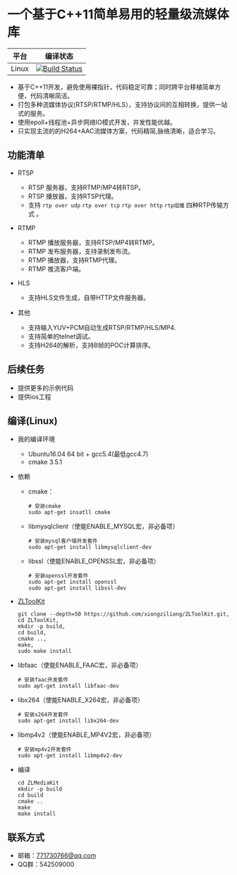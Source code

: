 # 一个基于C++11简单易用的轻量级流媒体库
平台|编译状态
----|-------
Linux | [![Build Status](https://travis-ci.org/xiongziliang/ZLMediaKit.svg?branch=master)](https://travis-ci.org/xiongziliang/ZLMediaKit)

- 基于C++11开发，避免使用裸指针，代码稳定可靠；同时跨平台移植简单方便，代码清晰简洁。
- 打包多种流媒体协议(RTSP/RTMP/HLS），支持协议间的互相转换，提供一站式的服务。
- 使用epoll+线程池+异步网络IO模式开发，并发性能优越。
- 只实现主流的的H264+AAC流媒体方案，代码精简,脉络清晰，适合学习。

## 功能清单
- RTSP
  - RTSP 服务器，支持RTMP/MP4转RTSP。
  - RTSP 播放器，支持RTSP代理。
  - 支持 `rtp over udp` `rtp over tcp` `rtp over http` `rtp组播`  四种RTP传输方式 。

- RTMP
  - RTMP 播放服务器，支持RTSP/MP4转RTMP。
  - RTMP 发布服务器，支持录制发布流。
  - RTMP 播放器，支持RTMP代理。
  - RTMP 推流客户端。

- HLS
  - 支持HLS文件生成，自带HTTP文件服务器。

- 其他
  - 支持输入YUV+PCM自动生成RTSP/RTMP/HLS/MP4.
  - 支持简单的telnet调试。
  - 支持H264的解析，支持B帧的POC计算排序。
 
## 后续任务
- 提供更多的示例代码
- 提供ios工程

## 编译(Linux)
- 我的编译环境
  - Ubuntu16.04 64 bit + gcc5.4(最低gcc4.7)
  - cmake 3.5.1
- 依赖
  - cmake：
	
    ```
    # 安装cmake
    sudo apt-get insatll cmake
    ```
     
  - libmysqlclient（使能ENABLE_MYSQL宏，非必备项）

    ```
    # 安装mysql客户端开发套件
    sudo apt-get install libmysqlclient-dev
    ```

  - libssl（使能ENABLE_OPENSSL宏，非必备项）

    ```
    # 安装openssl开发套件
    sudo apt-get install openssl
    sudo apt-get install libssl-dev
    ```
 - [ZLToolKit](https://github.com/xiongziliang/ZLToolKit)
    ```
    git clone --depth=50 https://github.com/xiongziliang/ZLToolKit.git,
    cd ZLToolKit,
    mkdir -p build,
    cd build,
    cmake ..,
    make,
    sudo make install
    ```
    
  - libfaac（使能ENABLE_FAAC宏，非必备项）

    ```
    # 安装faac开发套件
    sudo apt-get install libfaac-dev
    ```
    
  - libx264（使能ENABLE_X264宏，非必备项）

    ```
    # 安装x264开发套件
    sudo apt-get install libx264-dev
    ```
    
 - libmp4v2（使能ENABLE_MP4V2宏，非必备项）

    ```
    # 安装mp4v2开发套件
    sudo apt-get install libmp4v2-dev
    ```
- 编译
  
  ```
  cd ZLMediaKit
  mkdir -p build
  cd build
  cmake ..
  make
  make install
  ```  

## 联系方式
- 邮箱：<771730766@qq.com>
- QQ群：542509000


